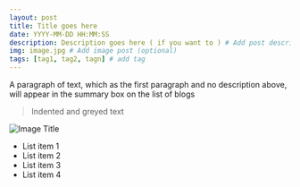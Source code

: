 ```yaml
---
layout: post
title: Title goes here
date: YYYY-MM-DD HH:MM:SS
description: Description goes here ( if you want to ) # Add post description (optional)
img: image.jpg # Add image post (optional)
tags: [tag1, tag2, tagn] # add tag
---
```

A paragraph of text, which as the first paragraph and no description above, will appear in the summary box on the list of blogs

> Indented and greyed text

![Image Title]({{site.baseurl}}/assets/img/image.jpg)

* List item 1
* List item 2
* List item 3
* List item 4

